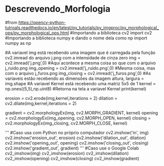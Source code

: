 # Descrevendo_Morfologia
#from https://opencv-python-tutroals.readthedocs.io/en/latest/py_tutorials/py_imgproc/py_morphological_ops/py_morphological_ops.html
#Importando a biblioteca cv2
import cv2
#Importando a biblioteca numpy e dando o nome dela como np
import numpy as np    

#A variavel img está recebendo uma imagem que é carregada pela função cv2.imread do arquivo j.png com a intensidade de cinza zero
img = cv2.imread('j.png',0)
#Aqui acontece a mesma coisa so que com o arquivo j_ruido.png
img_opening = cv2.imread('j_ruido.png',0)
#Mesma coisa, mas com o arquivo j_furos.png
img_closing = cv2.imread('j_furos.png',0)
#As variaveis estão recebendo as dimensões da imagem 
altura, largura = img.shape
#A variavel Kernel está recebendo uma matriz 5x5 de 1
kernel = np.ones((5,5),np.uint8)
#Retorna na tela a variavel Kernel
print(kernel)
     

erosion = cv2.erode(img,kernel,iterations = 2)
dilation = cv2.dilate(img,kernel,iterations = 2)
     

gradient = cv2.morphologyEx(img, cv2.MORPH_GRADIENT, kernel)
opening = cv2.morphologyEx(img_opening, cv2.MORPH_OPEN, kernel)
closing = cv2.morphologyEx(img_closing, cv2.MORPH_CLOSE, kernel)
     

'''
#Caso usa com Python no próprio computador
cv2.imshow('in', img)
cv2.imshow('erosion_out', erosion)
cv2.imshow('dilation_out', dilation)
cv2.imshow('opening_out', opening)
cv2.imshow('closing_out', closing)
cv2.imshow('gradient_out', gradient)
'''
#Caso use o Google Colab
cv2_imshow(img)
cv2_imshow(erosion)
cv2_imshow(dilation)
cv2_imshow(opening)
cv2_imshow(closing)
cv2_imshow(gradient)
     
